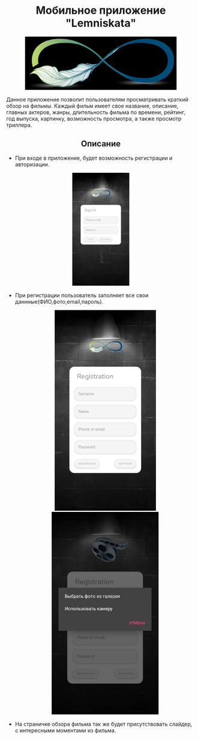 <h1 align="center">Мобильное приложение "Lemniskata"
</h1>
<p align="center">
<img src="https://github.com/VladKhl/Lemniskata/blob/master/msg-1556112321-90.jpg" width="80%"></p>

Данное приложение позволит пользователям просматривать краткий обзор на фильмы. Каждый фильм имеет свое название, описание, главных актеров, жанры, длительность фильма по времени, рейтинг, год выпуска, картинку, возможность просмотра, а также просмотр триллера.



<h2 align="center">Описание</h2>

- При входе в приложение, будет возможность регистрации и авторизации.
 <p align="center"><img  src="https://github.com/VladKhl/Lemniskata/blob/master/1.jpg" width="30%"></p>

- При регистрации пользователь заполняет все свои даннные(ФИО,фото,email,пароль).
  <p float="left" align="center">
  <img src="https://github.com/VladKhl/Lemniskata/blob/master/2.jpg" width="270" />
  <img src="https://github.com/VladKhl/Lemniskata/blob/master/11.jpg" width="285" /> 
</p>

- На страничке обзора фильма так же будет присутствовать слайдер, с интересными моментами из фильма.

